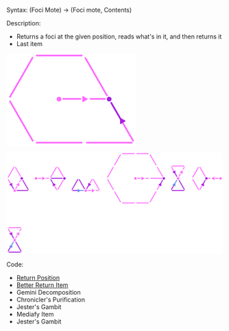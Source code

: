 Syntax:
(Foci Mote) -> (Foci mote, Contents)

Description:
* Returns a foci at the given position, reads what's in it, and then returns it
* Last item

![](../../../Images/Read%20Foci%20(Mote%20Foci)%20Pattern.png)

![](../../../Images/Read%20Foci%20(Mote%20Foci)%20Code.png)

Code:
* [Return Position](Return%20Position.md)
* [Better Return Item](Better%20Return%20Item.md)
* Gemini Decomposition
* Chronicler's Purification
* Jester's Gambit
* Mediafy Item
* Jester's Gambit